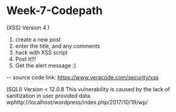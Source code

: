 # Week-7-Codepath
(XSS) 
Version 4.1
1. create a new post 
2. enter the title, and any comments
3. hack with XSS script
4. Post it!!!
5. Get the alert message :)

-- source code link: https://www.veracode.com/security/xss

(SQLI)
Version < 12.0.8
This vulnerability is caused by the lack of sanitization in user provided data.
wphttp://localhost/wordpress/index.php/2017/10/19/wp/



